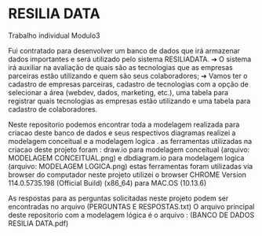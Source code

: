 # RESILIA DATA

Trabalho individual Modulo3 

Fui contratado para desenvolver um banco de dados que irá armazenar dados importantes e será utilizado pelo sistema RESILIADATA.
➔ O sistema irá auxiliar na avaliação de quais são as tecnologias que as empresas parceiras estão utilizando e quem são seus colaboradores;
➔ Vamos ter o cadastro de empresas parceiras, cadastro de tecnologias com a opção de selecionar a área (webdev, dados, marketing, etc.), uma tabela para registrar quais tecnologias as empresas estão utilizando e uma tabela para cadastro de colaboradores.

Neste repositorio podemos encontrar toda a modelagem realizada para criacao deste banco de dados e seus respectivos diagramas
realizei a modelagem conceitual e a modelagem logica .
as ferramentas utilizadas na criacao deste projeto foram :
draw.io para modelagem conceitual (arquivo:     MODELAGEM CONCEITUAL.png) 
e
dbdiagram.io para modelagem logica (arquivo: MODELAGEM LOGICA.png)
estas ferramentas foram utilizadas via browser do computador neste projeto
utilizei o browser CHROME Version 114.0.5735.198 (Official Build) (x86_64) para MAC.OS (10.13.6)

As respostas para as perguntas solicitadas neste projeto podem ser encontradas no arquivo (PERGUNTAS E RESPOSTAS.txt)
O arquivo principal deste repositorio com a modelagem lógica é o arquivo : (BANCO DE DADOS RESILIA DATA.pdf) 

